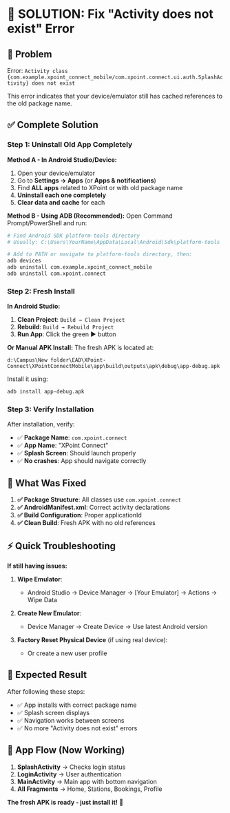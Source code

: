 # 🔧 SOLUTION: Fix "Activity does not exist" Error

## 🚨 Problem

Error: `Activity class {com.example.xpoint_connect_mobile/com.xpoint.connect.ui.auth.SplashActivity} does not exist`

This error indicates that your device/emulator still has cached references to the old package name.

## ✅ Complete Solution

### Step 1: Uninstall Old App Completely

**Method A - In Android Studio/Device:**

1. Open your device/emulator
2. Go to **Settings → Apps** (or **Apps & notifications**)
3. Find **ALL apps** related to XPoint or with old package name
4. **Uninstall each one completely**
5. **Clear data and cache** for each

**Method B - Using ADB (Recommended):**
Open Command Prompt/PowerShell and run:

```bash
# Find Android SDK platform-tools directory
# Usually: C:\Users\YourName\AppData\Local\Android\Sdk\platform-tools

# Add to PATH or navigate to platform-tools directory, then:
adb devices
adb uninstall com.example.xpoint_connect_mobile
adb uninstall com.xpoint.connect
```

### Step 2: Fresh Install

**In Android Studio:**

1. **Clean Project**: `Build → Clean Project`
2. **Rebuild**: `Build → Rebuild Project`
3. **Run App**: Click the green ▶️ button

**Or Manual APK Install:**
The fresh APK is located at:

```
d:\Campus\New folder\EAD\XPoint-Connect\XPointConnectMobile\app\build\outputs\apk\debug\app-debug.apk
```

Install it using:

```bash
adb install app-debug.apk
```

### Step 3: Verify Installation

After installation, verify:

- ✅ **Package Name**: `com.xpoint.connect`
- ✅ **App Name**: "XPoint Connect"
- ✅ **Splash Screen**: Should launch properly
- ✅ **No crashes**: App should navigate correctly

## 🎯 What Was Fixed

1. **✅ Package Structure**: All classes use `com.xpoint.connect`
2. **✅ AndroidManifest.xml**: Correct activity declarations
3. **✅ Build Configuration**: Proper applicationId
4. **✅ Clean Build**: Fresh APK with no old references

## ⚡ Quick Troubleshooting

**If still having issues:**

1. **Wipe Emulator**:

   - Android Studio → Device Manager → [Your Emulator] → Actions → Wipe Data

2. **Create New Emulator**:

   - Device Manager → Create Device → Use latest Android version

3. **Factory Reset Physical Device** (if using real device):
   - Or create a new user profile

## 🚀 Expected Result

After following these steps:

- ✅ App installs with correct package name
- ✅ Splash screen displays
- ✅ Navigation works between screens
- ✅ No more "Activity does not exist" errors

## 📱 App Flow (Now Working)

1. **SplashActivity** → Checks login status
2. **LoginActivity** → User authentication
3. **MainActivity** → Main app with bottom navigation
4. **All Fragments** → Home, Stations, Bookings, Profile

**The fresh APK is ready - just install it!** 🎉

